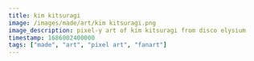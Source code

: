 ```yaml
---
title: kim kitsuragi
image: /images/made/art/kim kitsuragi.png
image_description: pixel-y art of kim kitsuragi from disco elysium
timestamp: 1686002400000
tags: ["made", "art", "pixel art", "fanart"]
---
```

